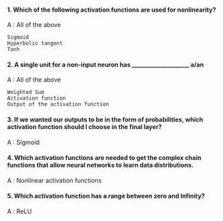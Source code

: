 #### 1. Which of the following activation functions are used for nonlinearity?

A : All of the above
    
    Sigmoid
    Hyperbolic tangent
    Tanh

#### 2. A single unit for a non-input neuron has ____________________ a/an

A : All of the above
    
    Weighted Sum
    Activation function
    Output of the activation function

#### 3. If we wanted our outputs to be in the form of probabilities, which activation function should I choose in the final layer?

A : Sigmoid

#### 4. Which activation functions are needed to get the complex chain functions that allow neural networks to learn data distributions.

A : Nonlinear activation functions

#### 5. Which activation function has a range between zero and Infinity?

A : ReLU